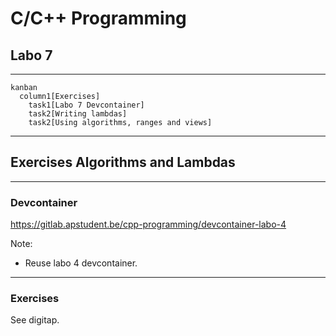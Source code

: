 # C/C++ Programming

## Labo 7

---

```mermaid
kanban
  column1[Exercises]
    task1[Labo 7 Devcontainer]
    task2[Writing lambdas]
    task2[Using algorithms, ranges and views]
```

---

## Exercises Algorithms and Lambdas

---

### Devcontainer

<https://gitlab.apstudent.be/cpp-programming/devcontainer-labo-4>

Note:

* Reuse labo 4 devcontainer.

---

### Exercises

See digitap.
